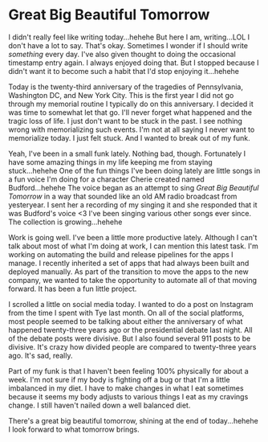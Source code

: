 # Great Big Beautiful Tomorrow

I didn't really feel like writing today...hehehe But here I am, writing...LOL I don't have a lot to say. That's okay. Sometimes I wonder if I should write *something* every day. I've also given thought to doing the occasional timestamp entry again. I always enjoyed doing that. But I stopped because I didn't want it to become such a habit that I'd stop enjoying it...hehehe

Today is the twenty-third anniversary of the tragedies of Pennsylvania, Washington DC, and New York City. This is the first year I did not go through my memorial routine I typically do on this anniversary. I decided it was time to somewhat let that go. I'll never forget what happened and the tragic loss of life. I just don't want to be stuck in the past. I see nothing wrong with memorializing such events. I'm not at all saying I never want to memorialize today. I just felt stuck. And I wanted to break out of my funk.

Yeah, I've been in a small funk lately. Nothing bad, though. Fortunately I have some amazing things in my life keeping me from staying stuck...hehehe One of the fun things I've been doing lately are little songs in a fun voice I'm doing for a character Cherie created named Budford...hehehe The voice began as an attempt to sing *Great Big Beautiful Tomorrow* in a way that sounded like an old AM radio broadcast from yesteryear. I sent her a recording of my singing it and she responded that it was Budford's voice <3 I've been singing various other songs ever since. The collection is growing...hehehe

Work is going well. I've been a little more productive lately. Although I can't talk about most of what I'm doing at work, I can mention this latest task. I'm working on automating the build and release pipelines for the apps I manage. I recently inherited a set of apps that had always been built and deployed manually. As part of the transition to move the apps to the new company, we wanted to take the opportunity to automate all of that moving forward. It has been a fun little project.

I scrolled a little on social media today. I wanted to do a post on Instagram from the time I spent with Tye last month. On all of the social platforms, most people seemed to be talking about either the anniversary of what happened twenty-three years ago or the presidential debate last night. All of the debate posts were divisive. But I also found several 911 posts to be divisive. It's crazy how divided people are compared to twenty-three years ago. It's sad, really.

Part of my funk is that I haven't been feeling 100% physically for about a week. I'm not sure if my body is fighting off a bug or that I'm a little imbalanced in my diet. I have to make changes in what I eat sometimes because it seems my body adjusts to various things I eat as my cravings change. I still haven't nailed down a well balanced diet.

There's a great big beautiful tomorrow, shining at the end of today...hehehe I look forward to what tomorrow brings.